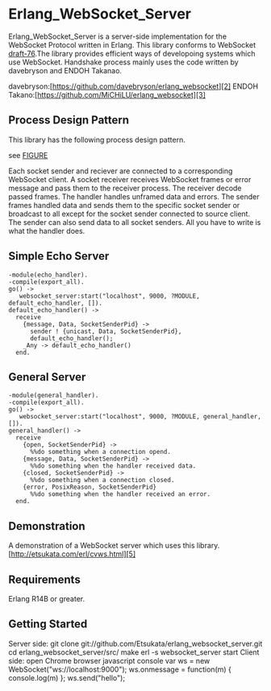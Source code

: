 Erlang_WebSocket_Server
=======================

Erlang_WebSocket_Server is a server-side implementation for the WebSocket Protocol written in Erlang.
This library conforms to WebSocket [draft-76][1].The library provides efficient ways of developoing systems which use WebSocket.
Handshake process mainly uses the code written by davebryson and ENDOH Takanao.

davebryson:[https://github.com/davebryson/erlang_websocket][2]
ENDOH Takano:[https://github.com/MiCHiLU/erlang_websocket][3]

Process Design Pattern
----------------------

This library has the following process design pattern.

see [FIGURE][4]

Each socket sender and reciever are connected to a corresponding WebSocket client. A socket receiver receives WebSocket frames or error message and pass them to the receiver process. The receiver decode passed frames. The handler handles unframed data and errors. The sender frames handled data and sends them to the specific socket sender or broadcast to all except for the socket sender connected to source client. The sender can also send data to all socket senders.
All you have to write is what the handler does.

Simple Echo Server 
------------------
	-module(echo_handler).
	-compile(export_all).
	go() ->
	   websocket_server:start("localhost", 9000, ?MODULE, default_echo_handler, []).
	default_echo_handler() ->
	  receive
	    {message, Data, SocketSenderPid} -> 
	      sender ! {unicast, Data, SocketSenderPid},
	      default_echo_handler();
	    _Any -> default_echo_handler()
	  end.


General Server
------------
	-module(general_handler).
	-compile(export_all).
	go() ->
	   websocket_server:start("localhost", 9000, ?MODULE, general_handler, []).
	general_handler() ->
	  receive
	    {open, SocketSenderPid} ->
		  %%do something when a connection opend.
	    {message, Data, SocketSenderPid} -> 
	      %%do something when the handler received data.
	    {closed, SocketSenderPid} ->
		  %%do something when a connection closed.
	    {error, PosixReason, SocketSenderPid}
		  %%do something when the handler received an error.
	  end.


Demonstration
-------------

A demonstration of a WebSocket server which uses this library.
[http://etsukata.com/erl/cvws.html][5]

Requirements
------------

Erlang R14B or greater.

Getting Started
---------------
Server side:
	git clone git://github.com/Etsukata/erlang_websocket_server.git
	cd erlang_websocket_server/src/
	make
	erl -s websocket_server start
Client side:
open Chrome browser javascript console
	var ws = new WebSocket("ws://localhost:9000");
	ws.onmessage = function(m) { console.log(m) };
	ws.send("hello");


[1]:http://tools.ietf.org/html/draft-hixie-thewebsocketprotocol-76
[2]:https://github.com/davebryson/erlang_websocket
[3]:https://github.com/MiCHiLU/erlang_websocket
[4]:http://etsukata.com/erl/pdp.jpg
[5]:http://etsukata.com/erl/cvws.html
